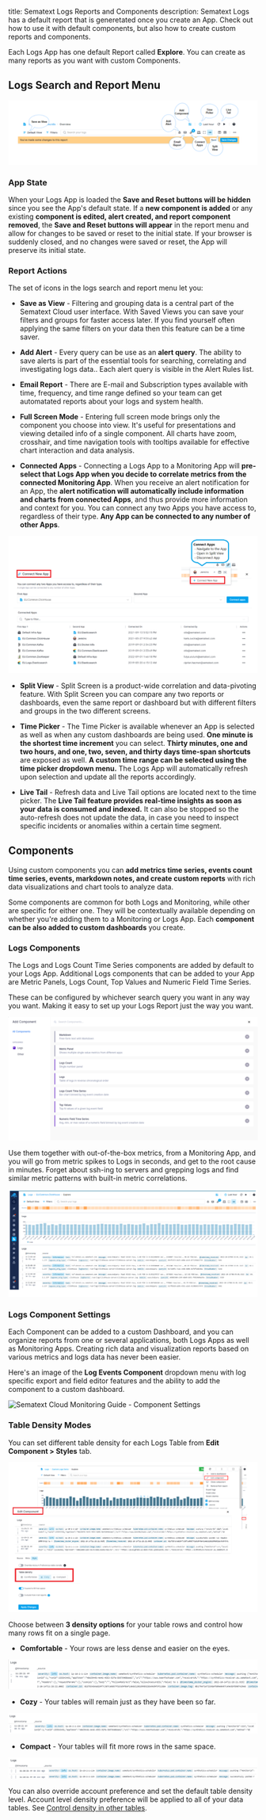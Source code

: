 title: Sematext Logs Reports and Components
description: Sematext Logs has a default report that is generetated once you create an App. Check out how to use it with default components, but also how to create custom reports and components.

Each Logs App has one default Report called **Explore**. You can create as many reports as you want with custom Components.

## Logs Search and Report Menu

![Sematext Cloud Logs Guide - Logs Report Menu](../images/guide/logs/sematext-logs-search-and-report-menu_2.png) 

### App State

When your Logs App is loaded the **Save and Reset buttons will be hidden** since you see the App's default state. If a **new component is added** or any existing **component is edited, alert created, and report component removed**, the **Save and Reset buttons will appear** in the report menu and allow for changes to be saved or reset to the initial state. If your browser is suddenly closed, and no changes were saved or reset, the App will preserve its initial state.

### Report Actions 

The set of icons in the logs search and report menu let you:

- **Save as View** - Filtering and grouping data is a central part of the Sematext Cloud user interface. With Saved Views you can save your filters and groups for faster access later. If you find yourself often applying the same filters on your data then this feature can be a time saver.
- **Add Alert** - Every query can be use as an **alert query**. The ability to save alerts is part of the essential tools for searching, correlating and investigating logs data..
Each alert query is visible in the Alert Rules list.

- **Email Report** - There are E-mail and Subscription types available with time, frequency, and time range defined so your team can get automatated reports about your logs and system health.

- **Full Screen Mode** - Entering full screen mode brings only the component you choose into view. It's useful for presentations and viewing detailed info of a single component. All charts have zoom, crosshair, and time navigation tools with tooltips available for effective chart interaction and data analysis.

- **Connected Apps** - Connecting a Logs App to a Monitoring App will **pre-select that Logs App when you decide to correlate metrics from the connected Monitoring App**. When you receive an alert notification for an App, the **alert notification will automatically include information and charts from connected Apps**, and thus provide more information and context for you. You can connect any two Apps you have access to, regardless of their type. **Any App can be connected to any number of other Apps**.

![Sematext Cloud Logs Guide - Connect Apps](../images/guide/logs/connect-apps_2.png) 

- **Split View** - Split Screen is a product-wide correlation and data-pivoting feature. With Split Screen you can compare any two reports or dashboards, even the same report or dashboard but with different filters and groups in the two different screens.

- **Time Picker** - The Time Picker is available whenever an App is selected as well as when any custom dashboards are being used. **One minute is the shortest time increment** you can select. **Thirty minutes, one and two hours, and one, two, seven, and thirty days time-span shortcuts** are exposed as well.
**A custom time range can be selected using the time picker dropdown menu.** The Logs App will automatically refresh upon selection and update all the reports accordingly.

- **Live Tail** - Refresh data and Live Tail options are located next to the time picker. The **Live Tail feature provides real-time insights as soon as your data is consumed and indexed.** It can also be stopped so the auto-refresh does not update the data, in case you need to inspect specific incidents or anomalies within a certain time segment.

## Components

Using custom components you can **add metrics time series, events count time series, events, markdown notes, and create custom reports** with rich data visualizations and chart tools to analyze data.

Some components are common for both Logs and Monitoring, while other are specific for either one. They will be contextually available depending on whether you're adding them to a Monitoring or Logs App. Each **component can be also added to custom dashboards** you create.

### Logs Components

The Logs and Logs Count Time Series components are added by default to your Logs App. Additional Logs components that can be added to your App are Metric Panels, Logs Count, Top Values and Numeric Field Time Series.

These can be configured by whichever search query you want in any way you want. Making it easy to set up your Logs Report just the way you want.

![Sematext Cloud Logs Guide - Add Logs Component](../images/guide/logs/add-logs-component.png) 

Use them together with out-of-the-box metrics, from a Monitoring App, and you will go from metric spikes to Logs in seconds, and get to the root cause in minutes. Forget about ssh-ing to servers and grepping logs and find similar metric patterns with built-in metric correlations.

![Sematext Logs Custom Components](../images/guide/logs/logs-custom-components_2.png)

### Logs Component Settings

Each Component can be added to a custom Dashboard, and you can organize reports from one or several applications, both Logs Apps as well as Monitoring Apps. Creating rich data and visualization reports based on various metrics and logs data has never been easier.

Here's an image of the **Log Events Component** dropdown menu with log specific export and field editor features and the ability to add the component to a custom dashboard.

![Sematext Cloud Monitoring Guide - Component Settings](https://sematext.com/docs/images/guide/logs/logs-component-settings-dropdown.png)

### Table Density Modes

You can set different table density for each Logs Table from **Edit Component > Styles** tab.

![Sematext Cloud Logs Guide - Edit Logs Component](../images/guide/logs/logs-edit-component.png) 

Choose between **3 density options** for your table rows and control how many rows fit on a single page.

 - **Comfortable** - Your rows are less dense and easier on the eyes.

![Sematext Cloud Logs Guide - Comfortable Density](../images/guide/logs/logs-table-comfortable.png) 

 - **Cozy** - Your tables will remain just as they have been so far.

![Sematext Cloud Logs Guide - Cozy Density](../images/guide/logs/logs-table-cozy.png) 

 - **Compact** - Your tables will fit more rows in the same space.

![Sematext Cloud Logs Guide - Compact Density](../images/guide/logs/logs-table-compact.png) 

You can also override account preference and set the default table density level. Account level density preference will be applied to all of your data tables. See  [Control density in other tables](https://sematext.com/product-updates/#/2022/control-table-rows-density-in-account-settings).
